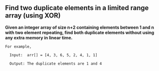 ## Find two duplicate elements in a limited range array (using XOR) ##

**Given an integer array of size n+2 containing elements between 1 and n with two element repeating, find both duplicate elements without using any extra memory in linear time.**

    For example,

      Input:  arr[] = [4, 3, 6, 5, 2, 4, 1, 1]

      Output: The duplicate elements are 1 and 4
